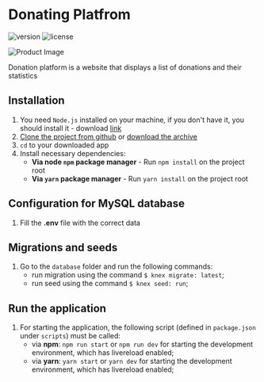 # Donating Platfrom

![version](https://img.shields.io/badge/version-1.0.0-blue.svg)  ![license](https://img.shields.io/badge/license-MIT-blue.svg)

![Product Image](https://cdn1.savepice.ru/uploads/2019/9/25/8c471e4e0f9861a26f85ee3ff689d078-full.png)

Donation platform is a website that displays a list of donations and their statistics


## Installation

1. You need `Node.js` installed on your machine, if you don't have it, you should install it - download [link](https://nodejs.org/en/download/)
2. [Clone the project from github](https://github.com/genyaevgeney/donating-platform-express-vue) or [download the archive](https://github.com/genyaevgeney/donating-platform-express-vue)
3. `cd` to your downloaded app
4. Install necessary dependencies:
    - **Via node `npm` package manager** - Run `npm install` on the project root
    - **Via `yarn` package manager** - Run `yarn install` on the project root

## Configuration for MySQL database

1. Fill the **.env** file with the correct data

## Migrations and seeds

1. Go to the `database` folder and run the following commands:
    - run migration using the command `$ knex migrate: latest`;
    - run seed using the command `$ knex seed: run`;

## Run the application

1. For starting the application, the following script (defined in `package.json` under `scripts`) must be called:
    - via **npm**: `npm run start` or `npm run dev` for starting the development environment, which has livereload enabled;
    - via **yarn**: `yarn start` or `yarn dev` for starting the development environment, which has livereload enabled;
